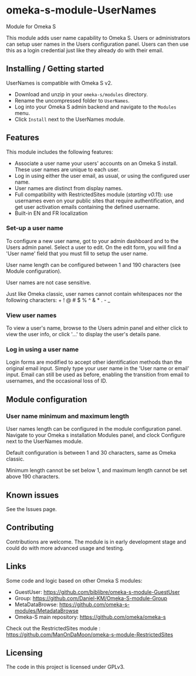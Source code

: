 # omeka-s-module-UserNames
Module for Omeka S

This module adds user name capability to Omeka S.
Users or administrators can setup user names in the Users configuration panel. Users can then use this as a login credential just like they already do with their email.

## Installing / Getting started

UserNames is compatible with Omeka S v2.

* Download and unzip in your `omeka-s/modules` directory.
* Rename the uncompressed folder to `UserNames`.
* Log into your Omeka S admin backend and navigate to the `Modules` menu.
* Click `Install` next to the UserNames module.

## Features

This module includes the following features:

* Associate a user name your users' accounts on an Omeka S install. These user names are unique to each user.
* Log in using either the user email, as usual, or using the configured user name.
* User names are distinct from display names.
* Full compatibility with RestrictedSites module (*starting v0.11*): use usernames even on your public sites that require authentification, and get user activation emails containing the defined username.
* Built-in EN and FR localization

### Set-up a user name

To configure a new user name, got to your admin dashboard and to the Users admin panel.
Select a user to edit. On the edit form, you will find a 'User name' field that you must fill to setup the user name.

User name length can be configured between 1 and 190 characters (see Module configuration).

User names are not case sensitive.

Just like Omeka classic, user names cannot contain whitespaces nor the following characters: + ! @ # $ % ^ & * . - _

### View user names

To view a user's name, browse to the Users admin panel and either click to view the user info, or click '...' to display the user's details pane.

### Log in using a user name

Login forms are modified to accept other identification methods than the original email input. Simply type your user name in the 'User name or email' input. Email can still be used as before, enabling the transition from email to usernames, and the occasional loss of ID.

## Module configuration

### User name minimum and maximum length

User names length can be configured in the module configuration panel.
Navigate to your Omeka s installation Modules panel, and clock Configure next to the UserNames module.

Default configuration is between 1 and 30 characters, same as Omeka classic.

Minimum length cannot be set below 1, and maximum length cannot be set above 190 characters.


## Known issues

See the Issues page.

## Contributing

Contributions are welcome. The module is in early development stage and could do with more advanced usage and testing.

## Links

Some code and logic based on other Omeka S modules:
* GuestUser: https://github.com/biblibre/omeka-s-module-GuestUser
* Group: https://github.com/Daniel-KM/Omeka-S-module-Group
* MetaDataBrowse: https://github.com/omeka-s-modules/MetadataBrowse
* Omeka-S main repository: https://github.com/omeka/omeka-s

Check out the RestrictedSites module : https://github.com/ManOnDaMoon/omeka-s-module-RestrictedSites

## Licensing

The code in this project is licensed under GPLv3.